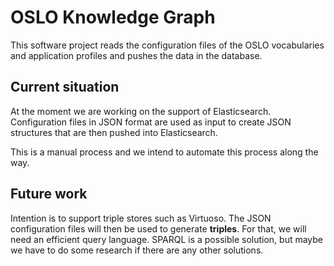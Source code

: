# OSLO Knowledge Graph

This software project reads the configuration files of the OSLO vocabularies and application profiles and pushes the data in the database. 

## Current situation

At the moment we are working on the support of Elasticsearch. Configuration files in JSON format are used as input to create JSON structures that are then pushed into Elasticsearch.

This is a manual process and we intend to automate this process along the way.

## Future work

Intention is to support triple stores such as Virtuoso. The JSON configuration files will then be used to generate **triples**. For that, we will need an efficient query language. SPARQL is a possible solution, but maybe we have to do some research if there are any other solutions.
